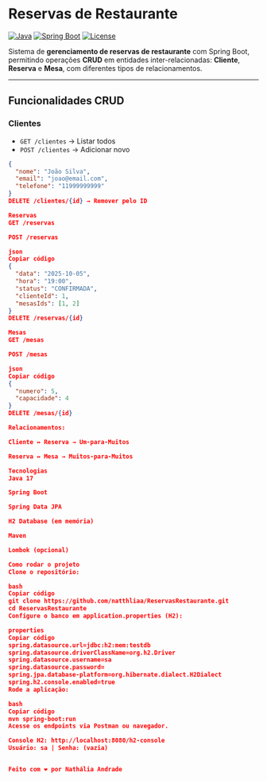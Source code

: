 # Reservas de Restaurante

[![Java](https://img.shields.io/badge/Java-17-blue)](https://www.java.com/)
[![Spring Boot](https://img.shields.io/badge/SpringBoot-3.2-green)](https://spring.io/projects/spring-boot)
[![License](https://img.shields.io/badge/License-MIT-yellow)](LICENSE)

Sistema de **gerenciamento de reservas de restaurante** com Spring Boot, permitindo operações **CRUD** em entidades inter-relacionadas: **Cliente**, **Reserva** e **Mesa**, com diferentes tipos de relacionamentos.

---

## Funcionalidades CRUD

### Clientes
- `GET /clientes` → Listar todos
- `POST /clientes` → Adicionar novo

```json
{
  "nome": "João Silva",
  "email": "joao@email.com",
  "telefone": "11999999999"
}
DELETE /clientes/{id} → Remover pelo ID

Reservas
GET /reservas

POST /reservas

json
Copiar código
{
  "data": "2025-10-05",
  "hora": "19:00",
  "status": "CONFIRMADA",
  "clienteId": 1,
  "mesasIds": [1, 2]
}
DELETE /reservas/{id}

Mesas
GET /mesas

POST /mesas

json
Copiar código
{
  "numero": 5,
  "capacidade": 4
}
DELETE /mesas/{id}

Relacionamentos:

Cliente ↔ Reserva → Um-para-Muitos

Reserva ↔ Mesa → Muitos-para-Muitos

Tecnologias
Java 17

Spring Boot

Spring Data JPA

H2 Database (em memória)

Maven

Lombok (opcional)

Como rodar o projeto
Clone o repositório:

bash
Copiar código
git clone https://github.com/natthliaa/ReservasRestaurante.git
cd ReservasRestaurante
Configure o banco em application.properties (H2):

properties
Copiar código
spring.datasource.url=jdbc:h2:mem:testdb
spring.datasource.driverClassName=org.h2.Driver
spring.datasource.username=sa
spring.datasource.password=
spring.jpa.database-platform=org.hibernate.dialect.H2Dialect
spring.h2.console.enabled=true
Rode a aplicação:

bash
Copiar código
mvn spring-boot:run
Acesse os endpoints via Postman ou navegador.

Console H2: http://localhost:8080/h2-console
Usuário: sa | Senha: (vazia)


Feito com ❤️ por Nathália Andrade
